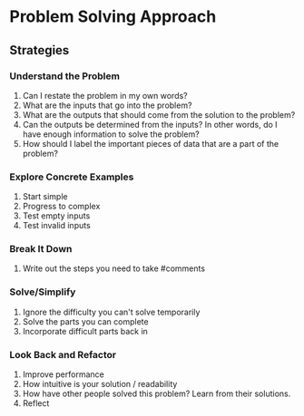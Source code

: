 # Problem Solving Approach

## Strategies

### Understand the Problem

1. Can I restate the problem in my own words?
2. What are the inputs that go into the problem?
3. What are the outputs that should come from the solution to the problem?
4. Can the outputs be determined from the inputs? In other words, do I have enough information to solve the problem?
5. How should I label the important pieces of data that are a part of the problem?

### Explore Concrete Examples

1. Start simple
2. Progress to complex
3. Test empty inputs
4. Test invalid inputs

### Break It Down

1. Write out the steps you need to take #comments

### Solve/Simplify

1. Ignore the difficulty you can't solve temporarily
2. Solve the parts you can complete
3. Incorporate difficult parts back in

### Look Back and Refactor

1. Improve performance
2. How intuitive is your solution / readability
3. How have other people solved this problem? Learn from their solutions.
4. Reflect
